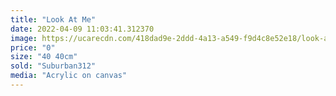 ```yaml
---
title: "Look At Me"
date: 2022-04-09 11:03:41.312370
image: https://ucarecdn.com/418dad9e-2ddd-4a13-a549-f9d4c8e52e18/look-at-me.jpg
price: "0"
size: "40 40cm"
sold: "Suburban312"
media: "Acrylic on canvas"
---
```


